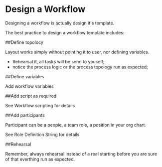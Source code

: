 # Design a Workflow

Designing a workflow is actually design it's template.

The best practice to design a workflow template includes:

##Define topolocy

Layout works simply without pointing it to user, nor defining variables.

- Rehearsal it, all tasks will be send to youself;
- notice the process logic or the process topology run as expected;

##Define variables

Add workflow variables

##Add script as required

See Workflow scripting for details

##Add participants

Participant can be a people, a team role, a position in your org chart.

See Role Definition String for details

##Rehearsal

Remember, always rehearsal instead of a real starting before you are sure of that everthing run as expected.
